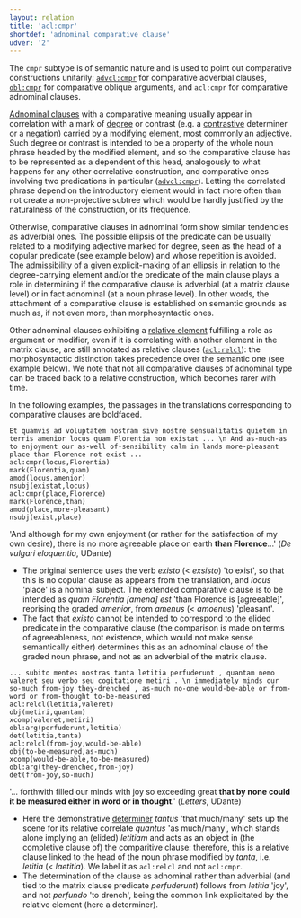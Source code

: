 ```yaml
---
layout: relation
title: 'acl:cmpr'
shortdef: 'adnominal comparative clause'
udver: '2'
---
```


The `cmpr` subtype is of semantic nature and is used to point out comparative constructions unitarily: [`advcl:cmpr`](la-dep/advcl-cmpr) for comparative adverbial clauses, [`obl:cmpr`](la-dep/obl-cmpr) for comparative oblique arguments, and `acl:cmpr` for comparative adnominal clauses.

[Adnominal clauses](la-dep/acl) with a comparative meaning usually appear in correlation with a mark of [degree](la-feat/Degree) or contrast (e.g. a [contrastive](la-feat/PronType#Con) determiner or a [negation](la-dep/advmod-neg)) carried by a modifying element, most commonly an [adjective](la-pos/ADJ). Such degree or contrast is intended to be a property of the whole noun phrase headed by the modified element, and so the comparative clause has to be represented as a dependent of this head, analogously to what happens for any other correlative construction, and comparative ones involving two predications in particular ([`advcl:cmpr`](la-dep/advcl-cmpr)). Letting the correlated phrase depend on the introductory element would in fact more often than not create a non-projective subtree which would be hardly justified by the naturalness of the construction, or its frequence. 

Otherwise, comparative clauses in adnominal form show similar tendencies as adverbial ones. The possible ellipsis of the predicate can be usually related to a modifying adjective marked for degree, seen as the head of a copular predicate (see example below) and whose repetition is avoided. The admissibility of a given explicit-making of an ellipsis in relation to the degree-carrying element and/or the predicate of the main clause plays a role in determining if the comparative clause is adverbial (at a matrix clause level) or in fact adnominal (at a noun phrase level). In other words, the attachment of a comparative clause is established on semantic grounds as much as, if not even more, than morphosyntactic ones.

 Other adnominal clauses exhibiting a [relative element](la-feat/PronType#Rel) fulfilling a role as argument or modifier, even if it is correlating with another element in the matrix clause, are still annotated as relative clauses ([`acl:relcl`](la-dep/acl-relcl)): the morphosyntactic distinction takes precedence over the semantic one (see example below). We note that not all comparative clauses of adnominal type can be traced back to a relative construction, which becomes rarer with time.

In the following examples, the passages in the translations corresponding to comparative clauses are boldfaced. 

~~~ sdparse
Et quamvis ad voluptatem nostram sive nostre sensualitatis quietem in terris amenior locus quam Florentia non existat ... \n And as-much-as to enjoyment our as-well of-sensibility calm in lands more-pleasant place than Florence not exist ...
acl:cmpr(locus,Florentia)
mark(Florentia,quam)
amod(locus,amenior)
nsubj(existat,locus)
acl:cmpr(place,Florence)
mark(Florence,than)
amod(place,more-pleasant)
nsubj(exist,place)
~~~

'And although for my own enjoyment (or rather for the satisfaction of my own desire), there is no more agreeable place on earth **than Florence**...' (*De vulgari eloquentia*, UDante)

* The original sentence uses the verb *existo* (< *exsisto*) 'to exist', so that this is no copular clause as appears from the translation, and *locus* 'place' is a nominal subject. The extended comparative clause is to be intended as *quam Florentia [amena] est* 'than Florence is [agreeable]', reprising the graded *amenior*, from *amenus* (< *amoenus*) 'pleasant'.
* The fact that *existo* cannot be intended to correspond to the elided predicate in the comparative clause (the comparison is made on terms of agreeableness, not existence, which would not make sense semantically either) determines this as an adnominal clause of the graded noun phrase, and not as an adverbial of the matrix clause.

~~~ sdparse
... subito mentes nostras tanta letitia perfuderunt , quantam nemo valeret seu verbo seu cogitatione metiri . \n immediately minds our so-much from-joy they-drenched , as-much no-one would-be-able or from-word or from-thought to-be-measured 
acl:relcl(letitia,valeret)
obj(metiri,quantam)
xcomp(valeret,metiri)
obl:arg(perfuderunt,letitia)
det(letitia,tanta)
acl:relcl(from-joy,would-be-able)
obj(to-be-measured,as-much)
xcomp(would-be-able,to-be-measured)
obl:arg(they-drenched,from-joy)
det(from-joy,so-much)

~~~

'... forthwith filled our minds with joy so exceeding great **that by none could it be measured either in word or in thought**.' (*Letters*, UDante)

* Here the demonstrative [determiner](la-pos/DET) *tantus* 'that much/many' sets up the scene for its relative correlate *quantus* 'as much/many', which stands alone implying an (elided) *letitiam* and acts as an object in (the completive clause of) the comparitive clause: therefore, this is a relative clause linked to the head of the noun phrase modified by *tanta*, i.e. *letitia* (< *laetitia*). We label it as `acl:relcl` and not `acl:cmpr`.
* The determination of the clause as adnominal rather than adverbial (and tied to the matrix clause predicate *perfuderunt*) follows from *letitia* 'joy', and not *perfundo* 'to drench', being the common link explicitated by the relative element (here a determiner).





<!-- Interlanguage links updated St lis 3 20:58:34 CET 2021 -->
